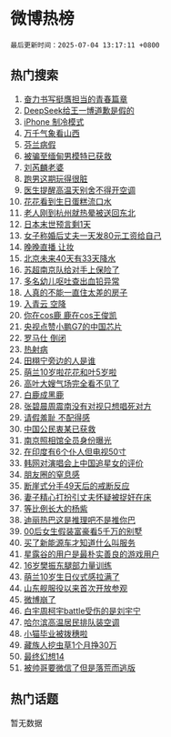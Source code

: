 # 微博热榜

`最后更新时间：2025-07-04 13:17:11 +0800`

## 热门搜索

1. [奋力书写挺膺担当的青春篇章](https://m.weibo.cn/search?containerid=100103type%3D1%26t%3D10%26q%3D%23%E5%A5%8B%E5%8A%9B%E4%B9%A6%E5%86%99%E6%8C%BA%E8%86%BA%E6%8B%85%E5%BD%93%E7%9A%84%E9%9D%92%E6%98%A5%E7%AF%87%E7%AB%A0%23&stream_entry_id=51&isnewpage=1&extparam=seat%3D1%26q%3D%2523%25E5%25A5%258B%25E5%258A%259B%25E4%25B9%25A6%25E5%2586%2599%25E6%258C%25BA%25E8%2586%25BA%25E6%258B%2585%25E5%25BD%2593%25E7%259A%2584%25E9%259D%2592%25E6%2598%25A5%25E7%25AF%2587%25E7%25AB%25A0%2523%26cate%3D10103%26pos%3D0%26filter_type%3Drealtimehot%26dgr%3D0%26stream_entry_id%3D51%26c_type%3D51%26display_time%3D1751606230%26pre_seqid%3D17516062303940188936334)
1. [DeepSeek给王一博道歉是假的](https://m.weibo.cn/search?containerid=100103type%3D1%26t%3D10%26q%3D%23DeepSeek%E7%BB%99%E7%8E%8B%E4%B8%80%E5%8D%9A%E9%81%93%E6%AD%89%E6%98%AF%E5%81%87%E7%9A%84%23&stream_entry_id=31&isnewpage=1&extparam=seat%3D1%26q%3D%2523DeepSeek%25E7%25BB%2599%25E7%258E%258B%25E4%25B8%2580%25E5%258D%259A%25E9%2581%2593%25E6%25AD%2589%25E6%2598%25AF%25E5%2581%2587%25E7%259A%2584%2523%26dgr%3D0%26c_type%3D31%26realpos%3D1%26filter_type%3Drealtimehot%26cate%3D5001%26pos%3D0%26flag%3D1%26band_rank%3D1%26stream_entry_id%3D31%26lcate%3D5001%26display_time%3D1751606230%26pre_seqid%3D17516062303940188936334)
1. [iPhone 制冷模式](https://m.weibo.cn/search?containerid=100103type%3D1%26t%3D10%26q%3DiPhone+%E5%88%B6%E5%86%B7%E6%A8%A1%E5%BC%8F&stream_entry_id=31&isnewpage=1&extparam=seat%3D1%26q%3DiPhone%2520%25E5%2588%25B6%25E5%2586%25B7%25E6%25A8%25A1%25E5%25BC%258F%26dgr%3D0%26c_type%3D31%26realpos%3D2%26filter_type%3Drealtimehot%26cate%3D5001%26pos%3D1%26flag%3D2%26band_rank%3D2%26stream_entry_id%3D31%26lcate%3D5001%26display_time%3D1751606230%26pre_seqid%3D17516062303940188936334)
1. [万千气象看山西](https://m.weibo.cn/search?containerid=100103type%3D1%26t%3D10%26q%3D%23%E4%B8%87%E5%8D%83%E6%B0%94%E8%B1%A1%E7%9C%8B%E5%B1%B1%E8%A5%BF%23&stream_entry_id=31&isnewpage=1&extparam=seat%3D1%26q%3D%2523%25E4%25B8%2587%25E5%258D%2583%25E6%25B0%2594%25E8%25B1%25A1%25E7%259C%258B%25E5%25B1%25B1%25E8%25A5%25BF%2523%26dgr%3D0%26c_type%3D31%26realpos%3D3%26filter_type%3Drealtimehot%26cate%3D5001%26pos%3D2%26flag%3D0%26band_rank%3D3%26stream_entry_id%3D31%26lcate%3D5001%26display_time%3D1751606230%26pre_seqid%3D17516062303940188936334)
1. [芬兰病假](https://m.weibo.cn/search?containerid=100103type%3D1%26t%3D10%26q%3D%E8%8A%AC%E5%85%B0%E7%97%85%E5%81%87&stream_entry_id=31&isnewpage=1&extparam=seat%3D1%26q%3D%25E8%258A%25AC%25E5%2585%25B0%25E7%2597%2585%25E5%2581%2587%26dgr%3D0%26c_type%3D31%26realpos%3D4%26filter_type%3Drealtimehot%26cate%3D5001%26pos%3D3%26flag%3D1%26band_rank%3D4%26stream_entry_id%3D31%26lcate%3D5001%26display_time%3D1751606230%26pre_seqid%3D17516062303940188936334)
1. [被骗至缅甸男模特已获救](https://m.weibo.cn/search?containerid=100103type%3D1%26t%3D10%26q%3D%23%E8%A2%AB%E9%AA%97%E8%87%B3%E7%BC%85%E7%94%B8%E7%94%B7%E6%A8%A1%E7%89%B9%E5%B7%B2%E8%8E%B7%E6%95%91%23&stream_entry_id=31&isnewpage=1&extparam=seat%3D1%26q%3D%2523%25E8%25A2%25AB%25E9%25AA%2597%25E8%2587%25B3%25E7%25BC%2585%25E7%2594%25B8%25E7%2594%25B7%25E6%25A8%25A1%25E7%2589%25B9%25E5%25B7%25B2%25E8%258E%25B7%25E6%2595%2591%2523%26dgr%3D0%26c_type%3D31%26realpos%3D5%26filter_type%3Drealtimehot%26cate%3D5001%26pos%3D4%26flag%3D1%26band_rank%3D5%26stream_entry_id%3D31%26lcate%3D5001%26display_time%3D1751606230%26pre_seqid%3D17516062303940188936334)
1. [刘芮麟老婆](https://m.weibo.cn/search?containerid=100103type%3D1%26t%3D10%26q%3D%23%E5%88%98%E8%8A%AE%E9%BA%9F%E8%80%81%E5%A9%86%23&stream_entry_id=31&isnewpage=1&extparam=seat%3D1%26q%3D%2523%25E5%2588%2598%25E8%258A%25AE%25E9%25BA%259F%25E8%2580%2581%25E5%25A9%2586%2523%26dgr%3D0%26c_type%3D31%26realpos%3D6%26filter_type%3Drealtimehot%26cate%3D5001%26pos%3D5%26flag%3D1%26band_rank%3D6%26stream_entry_id%3D31%26lcate%3D5001%26display_time%3D1751606230%26pre_seqid%3D17516062303940188936334)
1. [跑男这期玩得很脏](https://m.weibo.cn/search?containerid=100103type%3D1%26t%3D10%26q%3D%E8%B7%91%E7%94%B7%E8%BF%99%E6%9C%9F%E7%8E%A9%E5%BE%97%E5%BE%88%E8%84%8F&stream_entry_id=31&isnewpage=1&extparam=seat%3D1%26q%3D%25E8%25B7%2591%25E7%2594%25B7%25E8%25BF%2599%25E6%259C%259F%25E7%258E%25A9%25E5%25BE%2597%25E5%25BE%2588%25E8%2584%258F%26dgr%3D0%26c_type%3D31%26realpos%3D7%26filter_type%3Drealtimehot%26cate%3D5001%26pos%3D6%26flag%3D2%26band_rank%3D7%26stream_entry_id%3D31%26lcate%3D5001%26display_time%3D1751606230%26pre_seqid%3D17516062303940188936334)
1. [医生提醒高温天别舍不得开空调](https://m.weibo.cn/search?containerid=100103type%3D1%26t%3D10%26q%3D%23%E5%8C%BB%E7%94%9F%E6%8F%90%E9%86%92%E9%AB%98%E6%B8%A9%E5%A4%A9%E5%88%AB%E8%88%8D%E4%B8%8D%E5%BE%97%E5%BC%80%E7%A9%BA%E8%B0%83%23&stream_entry_id=31&isnewpage=1&extparam=seat%3D1%26q%3D%2523%25E5%258C%25BB%25E7%2594%259F%25E6%258F%2590%25E9%2586%2592%25E9%25AB%2598%25E6%25B8%25A9%25E5%25A4%25A9%25E5%2588%25AB%25E8%2588%258D%25E4%25B8%258D%25E5%25BE%2597%25E5%25BC%2580%25E7%25A9%25BA%25E8%25B0%2583%2523%26dgr%3D0%26c_type%3D31%26realpos%3D8%26filter_type%3Drealtimehot%26cate%3D5001%26pos%3D7%26flag%3D0%26band_rank%3D8%26stream_entry_id%3D31%26lcate%3D5001%26display_time%3D1751606230%26pre_seqid%3D17516062303940188936334)
1. [花花看到生日蛋糕流口水](https://m.weibo.cn/search?containerid=100103type%3D1%26t%3D10%26q%3D%23%E8%8A%B1%E8%8A%B1%E7%9C%8B%E5%88%B0%E7%94%9F%E6%97%A5%E8%9B%8B%E7%B3%95%E6%B5%81%E5%8F%A3%E6%B0%B4%23&stream_entry_id=31&isnewpage=1&extparam=seat%3D1%26q%3D%2523%25E8%258A%25B1%25E8%258A%25B1%25E7%259C%258B%25E5%2588%25B0%25E7%2594%259F%25E6%2597%25A5%25E8%259B%258B%25E7%25B3%2595%25E6%25B5%2581%25E5%258F%25A3%25E6%25B0%25B4%2523%26dgr%3D0%26c_type%3D31%26realpos%3D9%26filter_type%3Drealtimehot%26cate%3D5001%26pos%3D8%26flag%3D0%26band_rank%3D9%26stream_entry_id%3D31%26lcate%3D5001%26display_time%3D1751606230%26pre_seqid%3D17516062303940188936334)
1. [老人刚到杭州就热晕被送回东北](https://m.weibo.cn/search?containerid=100103type%3D1%26t%3D10%26q%3D%23%E8%80%81%E4%BA%BA%E5%88%9A%E5%88%B0%E6%9D%AD%E5%B7%9E%E5%B0%B1%E7%83%AD%E6%99%95%E8%A2%AB%E9%80%81%E5%9B%9E%E4%B8%9C%E5%8C%97%23&stream_entry_id=31&isnewpage=1&extparam=seat%3D1%26q%3D%2523%25E8%2580%2581%25E4%25BA%25BA%25E5%2588%259A%25E5%2588%25B0%25E6%259D%25AD%25E5%25B7%259E%25E5%25B0%25B1%25E7%2583%25AD%25E6%2599%2595%25E8%25A2%25AB%25E9%2580%2581%25E5%259B%259E%25E4%25B8%259C%25E5%258C%2597%2523%26dgr%3D0%26c_type%3D31%26realpos%3D10%26filter_type%3Drealtimehot%26cate%3D5001%26pos%3D9%26flag%3D0%26band_rank%3D10%26stream_entry_id%3D31%26lcate%3D5001%26display_time%3D1751606230%26pre_seqid%3D17516062303940188936334)
1. [日本末世预言剩1天](https://m.weibo.cn/search?containerid=100103type%3D1%26t%3D10%26q%3D%23%E6%97%A5%E6%9C%AC%E6%9C%AB%E4%B8%96%E9%A2%84%E8%A8%80%E5%89%A91%E5%A4%A9%23&stream_entry_id=31&isnewpage=1&extparam=seat%3D1%26q%3D%2523%25E6%2597%25A5%25E6%259C%25AC%25E6%259C%25AB%25E4%25B8%2596%25E9%25A2%2584%25E8%25A8%2580%25E5%2589%25A91%25E5%25A4%25A9%2523%26dgr%3D0%26c_type%3D31%26realpos%3D11%26filter_type%3Drealtimehot%26cate%3D5001%26pos%3D10%26flag%3D2%26band_rank%3D11%26stream_entry_id%3D31%26lcate%3D5001%26display_time%3D1751606230%26pre_seqid%3D17516062303940188936334)
1. [女子称婚后丈夫一天发80元工资给自己](https://m.weibo.cn/search?containerid=100103type%3D1%26t%3D10%26q%3D%23%E5%A5%B3%E5%AD%90%E7%A7%B0%E5%A9%9A%E5%90%8E%E4%B8%88%E5%A4%AB%E4%B8%80%E5%A4%A9%E5%8F%9180%E5%85%83%E5%B7%A5%E8%B5%84%E7%BB%99%E8%87%AA%E5%B7%B1%23&stream_entry_id=31&isnewpage=1&extparam=seat%3D1%26q%3D%2523%25E5%25A5%25B3%25E5%25AD%2590%25E7%25A7%25B0%25E5%25A9%259A%25E5%2590%258E%25E4%25B8%2588%25E5%25A4%25AB%25E4%25B8%2580%25E5%25A4%25A9%25E5%258F%259180%25E5%2585%2583%25E5%25B7%25A5%25E8%25B5%2584%25E7%25BB%2599%25E8%2587%25AA%25E5%25B7%25B1%2523%26dgr%3D0%26c_type%3D31%26realpos%3D12%26filter_type%3Drealtimehot%26cate%3D5001%26pos%3D11%26flag%3D1%26band_rank%3D12%26stream_entry_id%3D31%26lcate%3D5001%26display_time%3D1751606230%26pre_seqid%3D17516062303940188936334)
1. [晚晚直播 让妆](https://m.weibo.cn/search?containerid=100103type%3D1%26t%3D10%26q%3D%E6%99%9A%E6%99%9A%E7%9B%B4%E6%92%AD+%E8%AE%A9%E5%A6%86&stream_entry_id=31&isnewpage=1&extparam=seat%3D1%26q%3D%25E6%2599%259A%25E6%2599%259A%25E7%259B%25B4%25E6%2592%25AD%2520%25E8%25AE%25A9%25E5%25A6%2586%26dgr%3D0%26c_type%3D31%26realpos%3D13%26filter_type%3Drealtimehot%26cate%3D5001%26pos%3D12%26flag%3D0%26band_rank%3D13%26stream_entry_id%3D31%26lcate%3D5001%26display_time%3D1751606230%26pre_seqid%3D17516062303940188936334)
1. [北京未来40天有33天降水](https://m.weibo.cn/search?containerid=100103type%3D1%26t%3D10%26q%3D%23%E5%8C%97%E4%BA%AC%E6%9C%AA%E6%9D%A540%E5%A4%A9%E6%9C%8933%E5%A4%A9%E9%99%8D%E6%B0%B4%23&stream_entry_id=31&isnewpage=1&extparam=seat%3D1%26q%3D%2523%25E5%258C%2597%25E4%25BA%25AC%25E6%259C%25AA%25E6%259D%25A540%25E5%25A4%25A9%25E6%259C%258933%25E5%25A4%25A9%25E9%2599%258D%25E6%25B0%25B4%2523%26dgr%3D0%26c_type%3D31%26realpos%3D14%26filter_type%3Drealtimehot%26cate%3D5001%26pos%3D13%26flag%3D1%26band_rank%3D14%26stream_entry_id%3D31%26lcate%3D5001%26display_time%3D1751606230%26pre_seqid%3D17516062303940188936334)
1. [苏超南京队给对手上保险了](https://m.weibo.cn/search?containerid=100103type%3D1%26t%3D10%26q%3D%23%E8%8B%8F%E8%B6%85%E5%8D%97%E4%BA%AC%E9%98%9F%E7%BB%99%E5%AF%B9%E6%89%8B%E4%B8%8A%E4%BF%9D%E9%99%A9%E4%BA%86%23&stream_entry_id=31&isnewpage=1&extparam=seat%3D1%26q%3D%2523%25E8%258B%258F%25E8%25B6%2585%25E5%258D%2597%25E4%25BA%25AC%25E9%2598%259F%25E7%25BB%2599%25E5%25AF%25B9%25E6%2589%258B%25E4%25B8%258A%25E4%25BF%259D%25E9%2599%25A9%25E4%25BA%2586%2523%26adid%3D292896%26filter_type%3Drealtimehot%26c_type%3D31%26realpos%3D15%26dgr%3D0%26cate%3D5001%26pos%3D14%26flag%3D1%26band_rank%3D15%26stream_entry_id%3D31%26lcate%3D5001%26display_time%3D1751606230%26pre_seqid%3D17516062303940188936334)
1. [多名幼儿呕吐查出血铅异常](https://m.weibo.cn/search?containerid=100103type%3D1%26t%3D10%26q%3D%23%E5%A4%9A%E5%90%8D%E5%B9%BC%E5%84%BF%E5%91%95%E5%90%90%E6%9F%A5%E5%87%BA%E8%A1%80%E9%93%85%E5%BC%82%E5%B8%B8%23&stream_entry_id=31&isnewpage=1&extparam=seat%3D1%26q%3D%2523%25E5%25A4%259A%25E5%2590%258D%25E5%25B9%25BC%25E5%2584%25BF%25E5%2591%2595%25E5%2590%2590%25E6%259F%25A5%25E5%2587%25BA%25E8%25A1%2580%25E9%2593%2585%25E5%25BC%2582%25E5%25B8%25B8%2523%26dgr%3D0%26c_type%3D31%26realpos%3D16%26filter_type%3Drealtimehot%26cate%3D5001%26pos%3D15%26flag%3D0%26band_rank%3D16%26stream_entry_id%3D31%26lcate%3D5001%26display_time%3D1751606230%26pre_seqid%3D17516062303940188936334)
1. [人真的不能一直住太差的房子](https://m.weibo.cn/search?containerid=100103type%3D1%26t%3D10%26q%3D%E4%BA%BA%E7%9C%9F%E7%9A%84%E4%B8%8D%E8%83%BD%E4%B8%80%E7%9B%B4%E4%BD%8F%E5%A4%AA%E5%B7%AE%E7%9A%84%E6%88%BF%E5%AD%90&stream_entry_id=31&isnewpage=1&extparam=seat%3D1%26q%3D%25E4%25BA%25BA%25E7%259C%259F%25E7%259A%2584%25E4%25B8%258D%25E8%2583%25BD%25E4%25B8%2580%25E7%259B%25B4%25E4%25BD%258F%25E5%25A4%25AA%25E5%25B7%25AE%25E7%259A%2584%25E6%2588%25BF%25E5%25AD%2590%26dgr%3D0%26c_type%3D31%26realpos%3D17%26filter_type%3Drealtimehot%26cate%3D5001%26pos%3D16%26flag%3D0%26band_rank%3D17%26stream_entry_id%3D31%26lcate%3D5001%26display_time%3D1751606230%26pre_seqid%3D17516062303940188936334)
1. [入青云 空降](https://m.weibo.cn/search?containerid=100103type%3D1%26t%3D10%26q%3D%E5%85%A5%E9%9D%92%E4%BA%91+%E7%A9%BA%E9%99%8D&stream_entry_id=31&isnewpage=1&extparam=seat%3D1%26q%3D%25E5%2585%25A5%25E9%259D%2592%25E4%25BA%2591%2520%25E7%25A9%25BA%25E9%2599%258D%26dgr%3D0%26c_type%3D31%26realpos%3D18%26filter_type%3Drealtimehot%26cate%3D5001%26pos%3D17%26flag%3D1%26band_rank%3D18%26stream_entry_id%3D31%26lcate%3D5001%26display_time%3D1751606230%26pre_seqid%3D17516062303940188936334)
1. [你在cos鹿 鹿在cos王俊凯](https://m.weibo.cn/search?containerid=100103type%3D1%26t%3D10%26q%3D%E4%BD%A0%E5%9C%A8cos%E9%B9%BF+%E9%B9%BF%E5%9C%A8cos%E7%8E%8B%E4%BF%8A%E5%87%AF&stream_entry_id=31&isnewpage=1&extparam=seat%3D1%26q%3D%25E4%25BD%25A0%25E5%259C%25A8cos%25E9%25B9%25BF%2520%25E9%25B9%25BF%25E5%259C%25A8cos%25E7%258E%258B%25E4%25BF%258A%25E5%2587%25AF%26dgr%3D0%26c_type%3D31%26realpos%3D19%26filter_type%3Drealtimehot%26cate%3D5001%26pos%3D18%26flag%3D1%26band_rank%3D19%26stream_entry_id%3D31%26lcate%3D5001%26display_time%3D1751606230%26pre_seqid%3D17516062303940188936334)
1. [央视点赞小鹏G7的中国芯片](https://m.weibo.cn/search?containerid=100103type%3D1%26t%3D10%26q%3D%23%E5%A4%AE%E8%A7%86%E7%82%B9%E8%B5%9E%E5%B0%8F%E9%B9%8FG7%E7%9A%84%E4%B8%AD%E5%9B%BD%E8%8A%AF%E7%89%87%23&stream_entry_id=31&isnewpage=1&extparam=seat%3D1%26q%3D%2523%25E5%25A4%25AE%25E8%25A7%2586%25E7%2582%25B9%25E8%25B5%259E%25E5%25B0%258F%25E9%25B9%258FG7%25E7%259A%2584%25E4%25B8%25AD%25E5%259B%25BD%25E8%258A%25AF%25E7%2589%2587%2523%26dgr%3D0%26c_type%3D31%26realpos%3D20%26filter_type%3Drealtimehot%26cate%3D5001%26pos%3D19%26flag%3D1%26band_rank%3D20%26stream_entry_id%3D31%26lcate%3D5001%26display_time%3D1751606230%26pre_seqid%3D17516062303940188936334)
1. [罗马仕 倒闭](https://m.weibo.cn/search?containerid=100103type%3D1%26t%3D10%26q%3D%23%E7%BD%97%E9%A9%AC%E4%BB%95+%E5%80%92%E9%97%AD%23&stream_entry_id=31&isnewpage=1&extparam=seat%3D1%26q%3D%2523%25E7%25BD%2597%25E9%25A9%25AC%25E4%25BB%2595%2520%25E5%2580%2592%25E9%2597%25AD%2523%26dgr%3D0%26c_type%3D31%26realpos%3D21%26filter_type%3Drealtimehot%26cate%3D5001%26pos%3D20%26flag%3D2%26band_rank%3D21%26stream_entry_id%3D31%26lcate%3D5001%26display_time%3D1751606230%26pre_seqid%3D17516062303940188936334)
1. [热射病](https://m.weibo.cn/search?containerid=100103type%3D1%26t%3D10%26q%3D%E7%83%AD%E5%B0%84%E7%97%85&stream_entry_id=31&isnewpage=1&extparam=seat%3D1%26q%3D%25E7%2583%25AD%25E5%25B0%2584%25E7%2597%2585%26dgr%3D0%26c_type%3D31%26realpos%3D22%26filter_type%3Drealtimehot%26cate%3D5001%26pos%3D21%26flag%3D0%26band_rank%3D22%26stream_entry_id%3D31%26lcate%3D5001%26display_time%3D1751606230%26pre_seqid%3D17516062303940188936334)
1. [田栩宁旁边的人是谁](https://m.weibo.cn/search?containerid=100103type%3D1%26t%3D10%26q%3D%E7%94%B0%E6%A0%A9%E5%AE%81%E6%97%81%E8%BE%B9%E7%9A%84%E4%BA%BA%E6%98%AF%E8%B0%81&stream_entry_id=31&isnewpage=1&extparam=seat%3D1%26q%3D%25E7%2594%25B0%25E6%25A0%25A9%25E5%25AE%2581%25E6%2597%2581%25E8%25BE%25B9%25E7%259A%2584%25E4%25BA%25BA%25E6%2598%25AF%25E8%25B0%2581%26dgr%3D0%26c_type%3D31%26realpos%3D23%26filter_type%3Drealtimehot%26cate%3D5001%26pos%3D22%26flag%3D1%26band_rank%3D23%26stream_entry_id%3D31%26lcate%3D5001%26display_time%3D1751606230%26pre_seqid%3D17516062303940188936334)
1. [萌兰10岁啦花花和叶5岁啦](https://m.weibo.cn/search?containerid=100103type%3D1%26t%3D10%26q%3D%23%E8%90%8C%E5%85%B010%E5%B2%81%E5%95%A6%E8%8A%B1%E8%8A%B1%E5%92%8C%E5%8F%B65%E5%B2%81%E5%95%A6%23&stream_entry_id=31&isnewpage=1&extparam=seat%3D1%26q%3D%2523%25E8%2590%258C%25E5%2585%25B010%25E5%25B2%2581%25E5%2595%25A6%25E8%258A%25B1%25E8%258A%25B1%25E5%2592%258C%25E5%258F%25B65%25E5%25B2%2581%25E5%2595%25A6%2523%26dgr%3D0%26c_type%3D31%26realpos%3D24%26filter_type%3Drealtimehot%26cate%3D5001%26pos%3D23%26flag%3D0%26band_rank%3D24%26stream_entry_id%3D31%26lcate%3D5001%26display_time%3D1751606230%26pre_seqid%3D17516062303940188936334)
1. [高叶大嫂气场完全看不见了](https://m.weibo.cn/search?containerid=100103type%3D1%26t%3D10%26q%3D%E9%AB%98%E5%8F%B6%E5%A4%A7%E5%AB%82%E6%B0%94%E5%9C%BA%E5%AE%8C%E5%85%A8%E7%9C%8B%E4%B8%8D%E8%A7%81%E4%BA%86&stream_entry_id=31&isnewpage=1&extparam=seat%3D1%26q%3D%25E9%25AB%2598%25E5%258F%25B6%25E5%25A4%25A7%25E5%25AB%2582%25E6%25B0%2594%25E5%259C%25BA%25E5%25AE%258C%25E5%2585%25A8%25E7%259C%258B%25E4%25B8%258D%25E8%25A7%2581%25E4%25BA%2586%26dgr%3D0%26c_type%3D31%26realpos%3D25%26filter_type%3Drealtimehot%26cate%3D5001%26pos%3D24%26flag%3D1%26band_rank%3D25%26stream_entry_id%3D31%26lcate%3D5001%26display_time%3D1751606230%26pre_seqid%3D17516062303940188936334)
1. [白鹿成黑鹿](https://m.weibo.cn/search?containerid=100103type%3D1%26t%3D10%26q%3D%23%E7%99%BD%E9%B9%BF%E6%88%90%E9%BB%91%E9%B9%BF%23&stream_entry_id=31&isnewpage=1&extparam=seat%3D1%26q%3D%2523%25E7%2599%25BD%25E9%25B9%25BF%25E6%2588%2590%25E9%25BB%2591%25E9%25B9%25BF%2523%26dgr%3D0%26c_type%3D31%26realpos%3D26%26filter_type%3Drealtimehot%26cate%3D5001%26pos%3D25%26flag%3D0%26band_rank%3D26%26stream_entry_id%3D31%26lcate%3D5001%26display_time%3D1751606230%26pre_seqid%3D17516062303940188936334)
1. [张碧晨周震南没有对视只想唱死对方](https://m.weibo.cn/search?containerid=100103type%3D1%26t%3D10%26q%3D%E5%BC%A0%E7%A2%A7%E6%99%A8%E5%91%A8%E9%9C%87%E5%8D%97%E6%B2%A1%E6%9C%89%E5%AF%B9%E8%A7%86%E5%8F%AA%E6%83%B3%E5%94%B1%E6%AD%BB%E5%AF%B9%E6%96%B9&stream_entry_id=31&isnewpage=1&extparam=seat%3D1%26q%3D%25E5%25BC%25A0%25E7%25A2%25A7%25E6%2599%25A8%25E5%2591%25A8%25E9%259C%2587%25E5%258D%2597%25E6%25B2%25A1%25E6%259C%2589%25E5%25AF%25B9%25E8%25A7%2586%25E5%258F%25AA%25E6%2583%25B3%25E5%2594%25B1%25E6%25AD%25BB%25E5%25AF%25B9%25E6%2596%25B9%26dgr%3D0%26c_type%3D31%26realpos%3D27%26filter_type%3Drealtimehot%26cate%3D5001%26pos%3D26%26flag%3D1%26band_rank%3D27%26stream_entry_id%3D31%26lcate%3D5001%26display_time%3D1751606230%26pre_seqid%3D17516062303940188936334)
1. [请假羞耻 不配得感](https://m.weibo.cn/search?containerid=100103type%3D1%26t%3D10%26q%3D%E8%AF%B7%E5%81%87%E7%BE%9E%E8%80%BB+%E4%B8%8D%E9%85%8D%E5%BE%97%E6%84%9F&stream_entry_id=31&isnewpage=1&extparam=seat%3D1%26q%3D%25E8%25AF%25B7%25E5%2581%2587%25E7%25BE%259E%25E8%2580%25BB%2520%25E4%25B8%258D%25E9%2585%258D%25E5%25BE%2597%25E6%2584%259F%26dgr%3D0%26c_type%3D31%26realpos%3D28%26filter_type%3Drealtimehot%26cate%3D5001%26pos%3D27%26flag%3D1%26band_rank%3D28%26stream_entry_id%3D31%26lcate%3D5001%26display_time%3D1751606230%26pre_seqid%3D17516062303940188936334)
1. [中国公民衷某已获救](https://m.weibo.cn/search?containerid=100103type%3D1%26t%3D10%26q%3D%23%E4%B8%AD%E5%9B%BD%E5%85%AC%E6%B0%91%E8%A1%B7%E6%9F%90%E5%B7%B2%E8%8E%B7%E6%95%91%23&stream_entry_id=31&isnewpage=1&extparam=seat%3D1%26q%3D%2523%25E4%25B8%25AD%25E5%259B%25BD%25E5%2585%25AC%25E6%25B0%2591%25E8%25A1%25B7%25E6%259F%2590%25E5%25B7%25B2%25E8%258E%25B7%25E6%2595%2591%2523%26dgr%3D0%26c_type%3D31%26realpos%3D29%26filter_type%3Drealtimehot%26cate%3D5001%26pos%3D28%26flag%3D1%26band_rank%3D29%26stream_entry_id%3D31%26lcate%3D5001%26display_time%3D1751606230%26pre_seqid%3D17516062303940188936334)
1. [南京照相馆全员身份曝光](https://m.weibo.cn/search?containerid=100103type%3D1%26t%3D10%26q%3D%23%E5%8D%97%E4%BA%AC%E7%85%A7%E7%9B%B8%E9%A6%86%E5%85%A8%E5%91%98%E8%BA%AB%E4%BB%BD%E6%9B%9D%E5%85%89%23&stream_entry_id=31&isnewpage=1&extparam=seat%3D1%26q%3D%2523%25E5%258D%2597%25E4%25BA%25AC%25E7%2585%25A7%25E7%259B%25B8%25E9%25A6%2586%25E5%2585%25A8%25E5%2591%2598%25E8%25BA%25AB%25E4%25BB%25BD%25E6%259B%259D%25E5%2585%2589%2523%26dgr%3D0%26c_type%3D31%26realpos%3D30%26filter_type%3Drealtimehot%26cate%3D5001%26pos%3D29%26flag%3D1%26band_rank%3D30%26stream_entry_id%3D31%26lcate%3D5001%26display_time%3D1751606230%26pre_seqid%3D17516062303940188936334)
1. [在印度有6个仆人但电视50寸](https://m.weibo.cn/search?containerid=100103type%3D1%26t%3D10%26q%3D%E5%9C%A8%E5%8D%B0%E5%BA%A6%E6%9C%896%E4%B8%AA%E4%BB%86%E4%BA%BA%E4%BD%86%E7%94%B5%E8%A7%8650%E5%AF%B8&stream_entry_id=31&isnewpage=1&extparam=seat%3D1%26q%3D%25E5%259C%25A8%25E5%258D%25B0%25E5%25BA%25A6%25E6%259C%25896%25E4%25B8%25AA%25E4%25BB%2586%25E4%25BA%25BA%25E4%25BD%2586%25E7%2594%25B5%25E8%25A7%258650%25E5%25AF%25B8%26dgr%3D0%26c_type%3D31%26realpos%3D31%26filter_type%3Drealtimehot%26cate%3D5001%26pos%3D30%26flag%3D1%26band_rank%3D31%26stream_entry_id%3D31%26lcate%3D5001%26display_time%3D1751606230%26pre_seqid%3D17516062303940188936334)
1. [韩网对演唱会上中国追星女的评价](https://m.weibo.cn/search?containerid=100103type%3D1%26t%3D10%26q%3D%E9%9F%A9%E7%BD%91%E5%AF%B9%E6%BC%94%E5%94%B1%E4%BC%9A%E4%B8%8A%E4%B8%AD%E5%9B%BD%E8%BF%BD%E6%98%9F%E5%A5%B3%E7%9A%84%E8%AF%84%E4%BB%B7&stream_entry_id=31&isnewpage=1&extparam=seat%3D1%26q%3D%25E9%259F%25A9%25E7%25BD%2591%25E5%25AF%25B9%25E6%25BC%2594%25E5%2594%25B1%25E4%25BC%259A%25E4%25B8%258A%25E4%25B8%25AD%25E5%259B%25BD%25E8%25BF%25BD%25E6%2598%259F%25E5%25A5%25B3%25E7%259A%2584%25E8%25AF%2584%25E4%25BB%25B7%26dgr%3D0%26c_type%3D31%26realpos%3D32%26filter_type%3Drealtimehot%26cate%3D5001%26pos%3D31%26flag%3D1%26band_rank%3D32%26stream_entry_id%3D31%26lcate%3D5001%26display_time%3D1751606230%26pre_seqid%3D17516062303940188936334)
1. [朋友圈的窒息感](https://m.weibo.cn/search?containerid=100103type%3D1%26t%3D10%26q%3D%E6%9C%8B%E5%8F%8B%E5%9C%88%E7%9A%84%E7%AA%92%E6%81%AF%E6%84%9F&stream_entry_id=31&isnewpage=1&extparam=seat%3D1%26q%3D%25E6%259C%258B%25E5%258F%258B%25E5%259C%2588%25E7%259A%2584%25E7%25AA%2592%25E6%2581%25AF%25E6%2584%259F%26dgr%3D0%26c_type%3D31%26realpos%3D33%26filter_type%3Drealtimehot%26cate%3D5001%26pos%3D32%26flag%3D1%26band_rank%3D33%26stream_entry_id%3D31%26lcate%3D5001%26display_time%3D1751606230%26pre_seqid%3D17516062303940188936334)
1. [断崖式分手49天后的戒断反应](https://m.weibo.cn/search?containerid=100103type%3D1%26t%3D10%26q%3D%E6%96%AD%E5%B4%96%E5%BC%8F%E5%88%86%E6%89%8B49%E5%A4%A9%E5%90%8E%E7%9A%84%E6%88%92%E6%96%AD%E5%8F%8D%E5%BA%94&stream_entry_id=31&isnewpage=1&extparam=seat%3D1%26q%3D%25E6%2596%25AD%25E5%25B4%2596%25E5%25BC%258F%25E5%2588%2586%25E6%2589%258B49%25E5%25A4%25A9%25E5%2590%258E%25E7%259A%2584%25E6%2588%2592%25E6%2596%25AD%25E5%258F%258D%25E5%25BA%2594%26dgr%3D0%26c_type%3D31%26realpos%3D34%26filter_type%3Drealtimehot%26cate%3D5001%26pos%3D33%26flag%3D0%26band_rank%3D34%26stream_entry_id%3D31%26lcate%3D5001%26display_time%3D1751606230%26pre_seqid%3D17516062303940188936334)
1. [妻子精心打扮引丈夫怀疑被捉奸在床](https://m.weibo.cn/search?containerid=100103type%3D1%26t%3D10%26q%3D%23%E5%A6%BB%E5%AD%90%E7%B2%BE%E5%BF%83%E6%89%93%E6%89%AE%E5%BC%95%E4%B8%88%E5%A4%AB%E6%80%80%E7%96%91%E8%A2%AB%E6%8D%89%E5%A5%B8%E5%9C%A8%E5%BA%8A%23&stream_entry_id=31&isnewpage=1&extparam=seat%3D1%26q%3D%2523%25E5%25A6%25BB%25E5%25AD%2590%25E7%25B2%25BE%25E5%25BF%2583%25E6%2589%2593%25E6%2589%25AE%25E5%25BC%2595%25E4%25B8%2588%25E5%25A4%25AB%25E6%2580%2580%25E7%2596%2591%25E8%25A2%25AB%25E6%258D%2589%25E5%25A5%25B8%25E5%259C%25A8%25E5%25BA%258A%2523%26dgr%3D0%26c_type%3D31%26realpos%3D35%26filter_type%3Drealtimehot%26cate%3D5001%26pos%3D34%26flag%3D0%26band_rank%3D35%26stream_entry_id%3D31%26lcate%3D5001%26display_time%3D1751606230%26pre_seqid%3D17516062303940188936334)
1. [等比例长大的杨紫](https://m.weibo.cn/search?containerid=100103type%3D1%26t%3D10%26q%3D%E7%AD%89%E6%AF%94%E4%BE%8B%E9%95%BF%E5%A4%A7%E7%9A%84%E6%9D%A8%E7%B4%AB&stream_entry_id=31&isnewpage=1&extparam=seat%3D1%26q%3D%25E7%25AD%2589%25E6%25AF%2594%25E4%25BE%258B%25E9%2595%25BF%25E5%25A4%25A7%25E7%259A%2584%25E6%259D%25A8%25E7%25B4%25AB%26dgr%3D0%26c_type%3D31%26realpos%3D36%26filter_type%3Drealtimehot%26cate%3D5001%26pos%3D35%26flag%3D1%26band_rank%3D36%26stream_entry_id%3D31%26lcate%3D5001%26display_time%3D1751606230%26pre_seqid%3D17516062303940188936334)
1. [迪丽热巴这是推理吧不是推你巴](https://m.weibo.cn/search?containerid=100103type%3D1%26t%3D10%26q%3D%E8%BF%AA%E4%B8%BD%E7%83%AD%E5%B7%B4%E8%BF%99%E6%98%AF%E6%8E%A8%E7%90%86%E5%90%A7%E4%B8%8D%E6%98%AF%E6%8E%A8%E4%BD%A0%E5%B7%B4&stream_entry_id=31&isnewpage=1&extparam=seat%3D1%26q%3D%25E8%25BF%25AA%25E4%25B8%25BD%25E7%2583%25AD%25E5%25B7%25B4%25E8%25BF%2599%25E6%2598%25AF%25E6%258E%25A8%25E7%2590%2586%25E5%2590%25A7%25E4%25B8%258D%25E6%2598%25AF%25E6%258E%25A8%25E4%25BD%25A0%25E5%25B7%25B4%26dgr%3D0%26c_type%3D31%26realpos%3D37%26filter_type%3Drealtimehot%26cate%3D5001%26pos%3D36%26flag%3D1%26band_rank%3D37%26stream_entry_id%3D31%26lcate%3D5001%26display_time%3D1751606230%26pre_seqid%3D17516062303940188936334)
1. [00后女生假装富豪看5千万的别墅](https://m.weibo.cn/search?containerid=100103type%3D1%26t%3D10%26q%3D00%E5%90%8E%E5%A5%B3%E7%94%9F%E5%81%87%E8%A3%85%E5%AF%8C%E8%B1%AA%E7%9C%8B5%E5%8D%83%E4%B8%87%E7%9A%84%E5%88%AB%E5%A2%85&stream_entry_id=31&isnewpage=1&extparam=seat%3D1%26q%3D00%25E5%2590%258E%25E5%25A5%25B3%25E7%2594%259F%25E5%2581%2587%25E8%25A3%2585%25E5%25AF%258C%25E8%25B1%25AA%25E7%259C%258B5%25E5%258D%2583%25E4%25B8%2587%25E7%259A%2584%25E5%2588%25AB%25E5%25A2%2585%26dgr%3D0%26c_type%3D31%26realpos%3D38%26filter_type%3Drealtimehot%26cate%3D5001%26pos%3D37%26flag%3D1%26band_rank%3D38%26stream_entry_id%3D31%26lcate%3D5001%26display_time%3D1751606230%26pre_seqid%3D17516062303940188936334)
1. [买了新能源车才知道什么叫服务](https://m.weibo.cn/search?containerid=100103type%3D1%26t%3D10%26q%3D%23%E4%B9%B0%E4%BA%86%E6%96%B0%E8%83%BD%E6%BA%90%E8%BD%A6%E6%89%8D%E7%9F%A5%E9%81%93%E4%BB%80%E4%B9%88%E5%8F%AB%E6%9C%8D%E5%8A%A1%23&stream_entry_id=31&isnewpage=1&extparam=seat%3D1%26q%3D%2523%25E4%25B9%25B0%25E4%25BA%2586%25E6%2596%25B0%25E8%2583%25BD%25E6%25BA%2590%25E8%25BD%25A6%25E6%2589%258D%25E7%259F%25A5%25E9%2581%2593%25E4%25BB%2580%25E4%25B9%2588%25E5%258F%25AB%25E6%259C%258D%25E5%258A%25A1%2523%26dgr%3D0%26c_type%3D31%26realpos%3D39%26filter_type%3Drealtimehot%26cate%3D5001%26pos%3D38%26flag%3D1%26band_rank%3D39%26stream_entry_id%3D31%26lcate%3D5001%26display_time%3D1751606230%26pre_seqid%3D17516062303940188936334)
1. [星露谷的用户是最朴实善良的游戏用户](https://m.weibo.cn/search?containerid=100103type%3D1%26t%3D10%26q%3D%E6%98%9F%E9%9C%B2%E8%B0%B7%E7%9A%84%E7%94%A8%E6%88%B7%E6%98%AF%E6%9C%80%E6%9C%B4%E5%AE%9E%E5%96%84%E8%89%AF%E7%9A%84%E6%B8%B8%E6%88%8F%E7%94%A8%E6%88%B7&stream_entry_id=31&isnewpage=1&extparam=seat%3D1%26q%3D%25E6%2598%259F%25E9%259C%25B2%25E8%25B0%25B7%25E7%259A%2584%25E7%2594%25A8%25E6%2588%25B7%25E6%2598%25AF%25E6%259C%2580%25E6%259C%25B4%25E5%25AE%259E%25E5%2596%2584%25E8%2589%25AF%25E7%259A%2584%25E6%25B8%25B8%25E6%2588%258F%25E7%2594%25A8%25E6%2588%25B7%26dgr%3D0%26c_type%3D31%26realpos%3D40%26filter_type%3Drealtimehot%26cate%3D5001%26pos%3D39%26flag%3D1%26band_rank%3D40%26stream_entry_id%3D31%26lcate%3D5001%26display_time%3D1751606230%26pre_seqid%3D17516062303940188936334)
1. [16岁樊振东腿部力量训练](https://m.weibo.cn/search?containerid=100103type%3D1%26t%3D10%26q%3D16%E5%B2%81%E6%A8%8A%E6%8C%AF%E4%B8%9C%E8%85%BF%E9%83%A8%E5%8A%9B%E9%87%8F%E8%AE%AD%E7%BB%83&stream_entry_id=31&isnewpage=1&extparam=seat%3D1%26q%3D16%25E5%25B2%2581%25E6%25A8%258A%25E6%258C%25AF%25E4%25B8%259C%25E8%2585%25BF%25E9%2583%25A8%25E5%258A%259B%25E9%2587%258F%25E8%25AE%25AD%25E7%25BB%2583%26dgr%3D0%26c_type%3D31%26realpos%3D41%26filter_type%3Drealtimehot%26cate%3D5001%26pos%3D40%26flag%3D1%26band_rank%3D41%26stream_entry_id%3D31%26lcate%3D5001%26display_time%3D1751606230%26pre_seqid%3D17516062303940188936334)
1. [萌兰10岁生日仪式感拉满了](https://m.weibo.cn/search?containerid=100103type%3D1%26t%3D10%26q%3D%23%E8%90%8C%E5%85%B010%E5%B2%81%E7%94%9F%E6%97%A5%E4%BB%AA%E5%BC%8F%E6%84%9F%E6%8B%89%E6%BB%A1%E4%BA%86%23&stream_entry_id=31&isnewpage=1&extparam=seat%3D1%26q%3D%2523%25E8%2590%258C%25E5%2585%25B010%25E5%25B2%2581%25E7%2594%259F%25E6%2597%25A5%25E4%25BB%25AA%25E5%25BC%258F%25E6%2584%259F%25E6%258B%2589%25E6%25BB%25A1%25E4%25BA%2586%2523%26dgr%3D0%26c_type%3D31%26realpos%3D42%26filter_type%3Drealtimehot%26cate%3D5001%26pos%3D41%26flag%3D0%26band_rank%3D42%26stream_entry_id%3D31%26lcate%3D5001%26display_time%3D1751606230%26pre_seqid%3D17516062303940188936334)
1. [山东舰服役以来首次开放参观](https://m.weibo.cn/search?containerid=100103type%3D1%26t%3D10%26q%3D%23%E5%B1%B1%E4%B8%9C%E8%88%B0%E6%9C%8D%E5%BD%B9%E4%BB%A5%E6%9D%A5%E9%A6%96%E6%AC%A1%E5%BC%80%E6%94%BE%E5%8F%82%E8%A7%82%23&stream_entry_id=31&isnewpage=1&extparam=seat%3D1%26q%3D%2523%25E5%25B1%25B1%25E4%25B8%259C%25E8%2588%25B0%25E6%259C%258D%25E5%25BD%25B9%25E4%25BB%25A5%25E6%259D%25A5%25E9%25A6%2596%25E6%25AC%25A1%25E5%25BC%2580%25E6%2594%25BE%25E5%258F%2582%25E8%25A7%2582%2523%26dgr%3D0%26c_type%3D31%26realpos%3D43%26filter_type%3Drealtimehot%26cate%3D5001%26pos%3D42%26flag%3D1%26band_rank%3D43%26stream_entry_id%3D31%26lcate%3D5001%26display_time%3D1751606230%26pre_seqid%3D17516062303940188936334)
1. [微博崩了](https://m.weibo.cn/search?containerid=100103type%3D1%26t%3D10%26q%3D%E5%BE%AE%E5%8D%9A%E5%B4%A9%E4%BA%86&stream_entry_id=31&isnewpage=1&extparam=seat%3D1%26q%3D%25E5%25BE%25AE%25E5%258D%259A%25E5%25B4%25A9%25E4%25BA%2586%26dgr%3D0%26c_type%3D31%26realpos%3D44%26filter_type%3Drealtimehot%26cate%3D5001%26pos%3D43%26flag%3D1%26band_rank%3D44%26stream_entry_id%3D31%26lcate%3D5001%26display_time%3D1751606230%26pre_seqid%3D17516062303940188936334)
1. [白宇周柯宇battle受伤的是刘宇宁](https://m.weibo.cn/search?containerid=100103type%3D1%26t%3D10%26q%3D%23%E7%99%BD%E5%AE%87%E5%91%A8%E6%9F%AF%E5%AE%87battle%E5%8F%97%E4%BC%A4%E7%9A%84%E6%98%AF%E5%88%98%E5%AE%87%E5%AE%81%23&stream_entry_id=31&isnewpage=1&extparam=seat%3D1%26q%3D%2523%25E7%2599%25BD%25E5%25AE%2587%25E5%2591%25A8%25E6%259F%25AF%25E5%25AE%2587battle%25E5%258F%2597%25E4%25BC%25A4%25E7%259A%2584%25E6%2598%25AF%25E5%2588%2598%25E5%25AE%2587%25E5%25AE%2581%2523%26dgr%3D0%26c_type%3D31%26realpos%3D45%26filter_type%3Drealtimehot%26cate%3D5001%26pos%3D44%26flag%3D1%26band_rank%3D45%26stream_entry_id%3D31%26lcate%3D5001%26display_time%3D1751606230%26pre_seqid%3D17516062303940188936334)
1. [哈尔滨高温居民排队装空调](https://m.weibo.cn/search?containerid=100103type%3D1%26t%3D10%26q%3D%23%E5%93%88%E5%B0%94%E6%BB%A8%E9%AB%98%E6%B8%A9%E5%B1%85%E6%B0%91%E6%8E%92%E9%98%9F%E8%A3%85%E7%A9%BA%E8%B0%83%23&stream_entry_id=31&isnewpage=1&extparam=seat%3D1%26q%3D%2523%25E5%2593%2588%25E5%25B0%2594%25E6%25BB%25A8%25E9%25AB%2598%25E6%25B8%25A9%25E5%25B1%2585%25E6%25B0%2591%25E6%258E%2592%25E9%2598%259F%25E8%25A3%2585%25E7%25A9%25BA%25E8%25B0%2583%2523%26dgr%3D0%26c_type%3D31%26realpos%3D46%26filter_type%3Drealtimehot%26cate%3D5001%26pos%3D45%26flag%3D1%26band_rank%3D46%26stream_entry_id%3D31%26lcate%3D5001%26display_time%3D1751606230%26pre_seqid%3D17516062303940188936334)
1. [小猫毕业被拨穗啦](https://m.weibo.cn/search?containerid=100103type%3D1%26t%3D10%26q%3D%23%E5%B0%8F%E7%8C%AB%E6%AF%95%E4%B8%9A%E8%A2%AB%E6%8B%A8%E7%A9%97%E5%95%A6%23&stream_entry_id=31&isnewpage=1&extparam=seat%3D1%26q%3D%2523%25E5%25B0%258F%25E7%258C%25AB%25E6%25AF%2595%25E4%25B8%259A%25E8%25A2%25AB%25E6%258B%25A8%25E7%25A9%2597%25E5%2595%25A6%2523%26dgr%3D0%26c_type%3D31%26realpos%3D47%26filter_type%3Drealtimehot%26cate%3D5001%26pos%3D46%26flag%3D1%26band_rank%3D47%26stream_entry_id%3D31%26lcate%3D5001%26display_time%3D1751606230%26pre_seqid%3D17516062303940188936334)
1. [藏族人挖虫草1个月挣30万](https://m.weibo.cn/search?containerid=100103type%3D1%26t%3D10%26q%3D%E8%97%8F%E6%97%8F%E4%BA%BA%E6%8C%96%E8%99%AB%E8%8D%891%E4%B8%AA%E6%9C%88%E6%8C%A330%E4%B8%87&stream_entry_id=31&isnewpage=1&extparam=seat%3D1%26q%3D%25E8%2597%258F%25E6%2597%258F%25E4%25BA%25BA%25E6%258C%2596%25E8%2599%25AB%25E8%258D%25891%25E4%25B8%25AA%25E6%259C%2588%25E6%258C%25A330%25E4%25B8%2587%26dgr%3D0%26c_type%3D31%26realpos%3D48%26filter_type%3Drealtimehot%26cate%3D5001%26pos%3D47%26flag%3D1%26band_rank%3D48%26stream_entry_id%3D31%26lcate%3D5001%26display_time%3D1751606230%26pre_seqid%3D17516062303940188936334)
1. [最终幻想14](https://m.weibo.cn/search?containerid=100103type%3D1%26t%3D10%26q%3D%E6%9C%80%E7%BB%88%E5%B9%BB%E6%83%B314&stream_entry_id=31&isnewpage=1&extparam=seat%3D1%26q%3D%25E6%259C%2580%25E7%25BB%2588%25E5%25B9%25BB%25E6%2583%25B314%26dgr%3D0%26c_type%3D31%26realpos%3D49%26filter_type%3Drealtimehot%26cate%3D5001%26pos%3D48%26flag%3D1%26band_rank%3D49%26stream_entry_id%3D31%26lcate%3D5001%26display_time%3D1751606230%26pre_seqid%3D17516062303940188936334)
1. [被帅哥要微信了但是落荒而逃版](https://m.weibo.cn/search?containerid=100103type%3D1%26t%3D10%26q%3D%E8%A2%AB%E5%B8%85%E5%93%A5%E8%A6%81%E5%BE%AE%E4%BF%A1%E4%BA%86%E4%BD%86%E6%98%AF%E8%90%BD%E8%8D%92%E8%80%8C%E9%80%83%E7%89%88&stream_entry_id=31&isnewpage=1&extparam=seat%3D1%26q%3D%25E8%25A2%25AB%25E5%25B8%2585%25E5%2593%25A5%25E8%25A6%2581%25E5%25BE%25AE%25E4%25BF%25A1%25E4%25BA%2586%25E4%25BD%2586%25E6%2598%25AF%25E8%2590%25BD%25E8%258D%2592%25E8%2580%258C%25E9%2580%2583%25E7%2589%2588%26dgr%3D0%26c_type%3D31%26realpos%3D50%26filter_type%3Drealtimehot%26cate%3D5001%26pos%3D49%26flag%3D1%26band_rank%3D50%26stream_entry_id%3D31%26lcate%3D5001%26display_time%3D1751606230%26pre_seqid%3D17516062303940188936334)

## 热门话题

暂无数据
